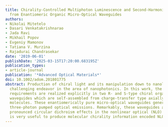 ```yaml
---
title: Chirality-Controlled Multiphoton Luminescence and Second-Harmonic Generation
  from Enantiomeric Organic Micro-Optical Waveguides
authors:
- Nikolai Mitetelo
- Dasari Venkatakrishnarao
- Jada Ravi
- Mikhail Popov
- Evgeniy Mamonov
- Tatiana V. Murzina
- Rajadurai Chandrasekar
date: '2019-06-01'
publishDate: '2025-03-15T17:20:00.683195Z'
publication_types:
- article-journal
publication: '*Advanced Optical Materials*'
doi: 10.1002/adom.201801775
abstract: Production of chiral light and its manipulation down to nanolevel is a very
  challenging endeavor in the area of nanophotonics. In this work, the above demanding
  requirements are realized explicitly in two R- and S-type chiral organic optical
  waveguides which are self-assembled from charge-transfer type axially chiral enantiomeric
  molecules. These enantiomerically pure micro-optical waveguides generate one-, two-,
  three-photon pumped optical emissions. Remarkably, these waveguides also demonstrate
  pronounced circular dichroism effects in the nonlinear optical (NLO) emission which
  is very useful to produce molecular chirality information encoded NLO photonic structures.
---
```

